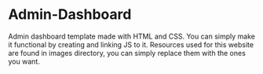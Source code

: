 # Admin-Dashboard

Admin dashboard template made with HTML and CSS.
You can simply make it functional by creating and linking JS to it.
Resources used for this website are found in images directory, you can simply replace them with the ones you want.
